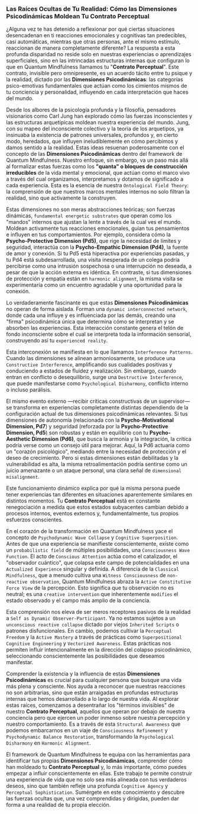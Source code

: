### Las Raíces Ocultas de Tu Realidad: Cómo las Dimensiones Psicodinámicas Moldean Tu Contrato Perceptual

¿Alguna vez te has detenido a reflexionar por qué ciertas situaciones desencadenan en ti reacciones emocionales y cognitivas tan predecibles, casi automáticas, mientras que otras personas, ante el mismo estímulo, reaccionan de manera completamente diferente? La respuesta a esta profunda disparidad no reside solo en nuestras experiencias o aprendizajes superficiales, sino en las intrincadas estructuras internas que configuran lo que en Quantum Mindfulness llamamos tu "**Contrato Perceptual**". Este contrato, invisible pero omnipresente, es un acuerdo tácito entre tu psique y la realidad, dictado por las **Dimensiones Psicodinámicas**: las categorías psico-emotivas fundamentales que actúan como los cimientos mismos de tu conciencia y personalidad, influyendo en cada interpretación que haces del mundo.

Desde los albores de la psicología profunda y la filosofía, pensadores visionarios como Carl Jung han explorado cómo las fuerzas inconscientes y las estructuras arquetípicas moldean nuestra experiencia del mundo. Jung, con su mapeo del inconsciente colectivo y la teoría de los arquetipos, ya insinuaba la existencia de patrones universales, profundos y, en cierto modo, heredados, que influyen ineludiblemente en cómo percibimos y damos sentido a la realidad. Estas ideas resuenan poderosamente con el concepto de las **Dimensiones Psicodinámicas** dentro del framework de Quantum Mindfulness. Nuestro enfoque, sin embargo, va un paso más allá al formalizar estas fuerzas como los **"quanta" o bloques de construcción irreducibles** de la vida mental y emocional, que actúan como el marco vivo a través del cual organizamos, interpretamos y dotamos de significado a cada experiencia. Esta es la esencia de nuestra `Ontological Field Theory`: la comprensión de que nuestros marcos mentales internos no solo filtran la realidad, sino que activamente la construyen.

Estas dimensiones no son meras abstracciones teóricas; son fuerzas dinámicas, `fundamental energetic substrates` que operan como los "mandos" internos que ajustan la lente a través de la cual ves el mundo. Moldean activamente tus reacciones emocionales, guían tus pensamientos e influyen en tus comportamientos. Por ejemplo, considera cómo la **Psycho-Protective Dimension (Pd5)**, que rige la necesidad de límites y seguridad, interactúa con la **Psycho-Empathic Dimension (Pd4)**, la fuente de amor y conexión. Si tu Pd5 está hiperactiva por experiencias pasadas, y tu Pd4 está subdesarrollada, una visita inesperada de un colega podría percibirse como una intrusión sospechosa o una interrupción no deseada, a pesar de que la acción externa es idéntica. En contraste, si tus dimensiones de protección y empatía están en `harmonic alignment`, la misma visita se experimentaría como un encuentro agradable y una oportunidad para la conexión.

Lo verdaderamente fascinante es que estas **Dimensiones Psicodinámicas** no operan de forma aislada. Forman una `dynamic interconnected network`, donde cada una influye y es influenciada por las demás, creando una "firma" psicodinámica única que determina cómo se interpretan y se absorben las experiencias. Esta interacción constante genera el telón de fondo inconsciente sobre el cual se interpreta toda la información sensorial, construyendo así tu `experienced reality`.

Esta interconexión se manifiesta en lo que llamamos `Interference Patterns`. Cuando las dimensiones se alinean armoniosamente, se produce una `Constructive Interference`, amplificando sus cualidades positivas y conduciendo a estados de fluidez y realización. Sin embargo, cuando entran en conflicto o desequilibrio, surge una `Destructive Interference`, que puede manifestarse como `Psychological Disharmony`, conflicto interno o incluso parálisis.

El mismo evento externo —recibir críticas constructivas de un supervisor— se transforma en experiencias completamente distintas dependiendo de la configuración actual de tus dimensiones psicodinámicas relevantes. Si tus dimensiones de autonomía (relacionada con la **Psycho-Motivational Dimension, Pd7**) y seguridad (reforzada por la **Psycho-Protective Dimension, Pd5**) son robustas y están en equilibrio con tu **Psycho-Aesthetic Dimension (Pd6)**, que busca la armonía y la integración, la crítica podría verse como un consejo útil para mejorar. Aquí, la Pd6 actuaría como un "corazón psicológico", mediando entre la necesidad de protección y el deseo de crecimiento. Pero si estas dimensiones están debilitadas y la vulnerabilidad es alta, la misma retroalimentación podría sentirse como un juicio amenazante o un ataque personal, una clara señal de `dimensional misalignment`.

Este funcionamiento dinámico explica por qué la misma persona puede tener experiencias tan diferentes en situaciones aparentemente similares en distintos momentos. Tu **Contrato Perceptual** está en constante renegociación a medida que estos estados subyacentes cambian debido a procesos internos, eventos externos y, fundamentalmente, tus propios esfuerzos conscientes.

En el corazón de la transformación en Quantum Mindfulness yace el concepto de `Psychodynamic Wave Collapse` y `Cognitive Superposition`. Antes de que una experiencia se manifieste conscientemente, existe como un `probabilistic field` de múltiples posibilidades, una `Consciousness Wave Function`. El acto de `Conscious Attention` actúa como el catalizador, el "observador cuántico", que colapsa este campo de potencialidades en una `Actualized Experience` singular y definida. A diferencia de la `Classical Mindfulness`, que a menudo cultiva una `Witness Consciousness` de `non-reactive observation`, Quantum Mindfulness abraza la `Active Constitutive Force View` de la percepción. Esto significa que tu observación no es neutral; es una `creative intervention` que inherentemente `modifies` el estado observado y el campo más amplio de la conciencia.

Esta comprensión nos eleva de ser meros receptores pasivos de la realidad a `Self as Dynamic Observer-Participant`. Ya no estamos sujetos a un `unconscious reactive collapse` dictado por viejos `Inherited Scripts` o patrones disfuncionales. En cambio, podemos cultivar la `Perceptual Freedom` y la `Active Mastery` a través de prácticas como `Superpositional Cognitive Engineering` y `Vectorized Awareness`. Estas prácticas nos permiten influir intencionalmente en la dirección del colapso psicodinámico, seleccionando conscientemente las posibilidades que deseamos manifestar.

Comprender la existencia y la influencia de estas **Dimensiones Psicodinámicas** es crucial para cualquier persona que busque una vida más plena y consciente. Nos ayuda a reconocer que nuestras reacciones no son arbitrarias, sino que están arraigadas en profundas estructuras internas que hemos desarrollado a lo largo de nuestra vida. Al explorar estas raíces, comenzamos a desentrañar los "términos invisibles" de nuestro **Contrato Perceptual**, aquellos que operan por debajo de nuestra conciencia pero que ejercen un poder inmenso sobre nuestra percepción y nuestro comportamiento. Es a través de esta `Structural Awareness` que podemos embarcarnos en un viaje de `Consciousness Refinement` y `Psychodynamic Balance Restoration`, transformando la `Psychological Disharmony` en `Harmonic Alignment`.

El framework de Quantum Mindfulness te equipa con las herramientas para identificar tus propias **Dimensiones Psicodinámicas**, comprender cómo han moldeado tu **Contrato Perceptual** y, lo más importante, cómo puedes empezar a influir conscientemente en ellas. Este trabajo te permite construir una experiencia de vida que no solo sea más alineada con tus verdaderos deseos, sino que también refleje una profunda `Cognitive Agency` y `Perceptual Sophistication`. Sumérgete en este conocimiento y descubre las fuerzas ocultas que, una vez comprendidas y dirigidas, pueden dar forma a una realidad de tu propia elección.